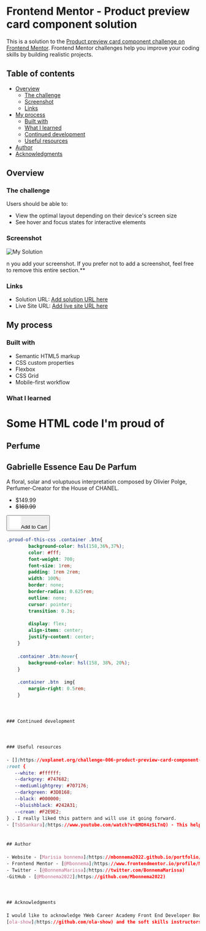 # Frontend Mentor - Product preview card component solution

This is a solution to the [Product preview card component challenge on Frontend Mentor](https://www.frontendmentor.io/challenges/product-preview-card-component-GO7UmttRfa). Frontend Mentor challenges help you improve your coding skills by building realistic projects. 

## Table of contents

- [Overview](#overview)
  - [The challenge](#the-challenge)
  - [Screenshot](#screenshot)
  - [Links](#links)
- [My process](#my-process)
  - [Built with](#built-with)
  - [What I learned](#what-i-learned)
  - [Continued development](#continued-development)
  - [Useful resources](#useful-resources)
- [Author](#author)
- [Acknowledgments](#acknowledgments)



## Overview

### The challenge

Users should be able to:

- View the optimal layout depending on their device's screen size
- See hover and focus states for interactive elements

### Screenshot

![My Solution](https://hosting.photobucket.com/images/w208/mbonnema37/Perfume_card.png)

n you add your screenshot. If you prefer not to add a screenshot, feel free to remove this entire section.**

### Links

- Solution URL: [Add solution URL here](https://your-solution-url.com)
- Live Site URL: [Add live site URL here](https://your-live-site-url.com)

## My process

### Built with

- Semantic HTML5 markup
- CSS custom properties
- Flexbox
- CSS Grid
- Mobile-first workflow



### What I learned

<h1>Some HTML code I'm proud of</h1>

<article>
  <h2>Perfume</h2>

  <h1>Gabrielle Essence Eau De Parfum</h1>

 <p>A floral, solar and voluptuous interpretation composed by Olivier Polge, 
  Perfumer-Creator for the House of CHANEL.</p> 

<uL>
  <li class="price"> $149.99</li>
  <li><s>$169.99</s></li>
</uL>
 
<button class="btn"><img src="./images/icon-cart.svg" alt="" />Add to Cart</button>


```css
.proud-of-this-css .container .btn{
        background-color: hsl(158,36%,37%);
        color: #fff;
        font-weight: 700;
        font-size: 1rem;
        padding: 1rem 2rem;
        width: 100%;
        border: none;
        border-radius: 0.625rem;
        outline: none;
        cursor: pointer;
        transition: 0.3s;

        display: flex;
        align-items: center;
        justify-content: center;
    }

    .container .btn:hover{
        background-color: hsl(158, 38%, 20%);
    }

    .container .btn  img{
        margin-right: 0.5rem;
    }



### Continued development



### Useful resources

- [](https://uxplanet.org/challenge-006-product-preview-card-component-2de1d66fb4f6) - This is an amazing article which helped me forhow to do this ---> Step 2.3 ➡ Use root: to declare the colours we are using
:root {
   --white: #ffffff;
   --darkgrey: #747682;
   --mediumlightgrey: #707176;
   --darkgreen: #3D8168;
   --black: #000000;
   --bluishblack: #242A31;
   --cream: #F2E9E2;
} . I really liked this pattern and will use it going forward.
- [TsbSankara](https://www.youtube.com/watch?v=BMOH4zSLTnQ) - This helped me finally understand grid. I'd recommend it to anyone still learning this concept.


## Author

- Website - [Marisia bonnema](https://mbonnema2022.github.io/portfolio/)
- Frontend Mentor - [@Mbonnema](https://www.frontendmentor.io/profile/Mbonnema2022)
- Twitter - [@BonnemaMarissa](https://twitter.com/BonnemaMarissa)
-GitHub - [@Mbonnema2022](https://github.com/Mbonnema2022)



## Acknowledgments

I would like to acknowledge YWeb Career Academy Front End Developer Boot camp()for all they taught me in 15 weeks .I neve rthought i could get paid to learn and i am glad i did this program ,Also thank you to my instructor: Ola
[ola-show](https://github.com/ola-show) and the soft skills instructors and case managers Saul cortes(scortes@ywcamadison.org) and aurealia johnson(auralia ajohnson@ywcamadison.org ).If you want to learn coding and front end development contavt your local Ywca and see if they offer a YWeb Career Academy.It s worth it .
